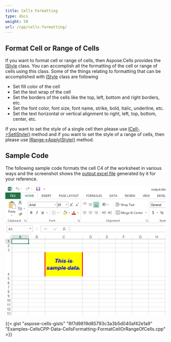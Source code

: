 ```yaml
---
title: Cells Formatting
type: docs
weight: 50
url: /cpp/cells-formatting/
---
```


## **Format Cell or Range of Cells**
If you want to format cell or range of cells, then Aspose.Cells provides the [IStyle](https://apireference.aspose.com/cells/cpp/class/aspose.cells.i_style/) class. You can accomplish all the formatting of the cell or range of cells using this class. Some of the things relating to formatting that can be accomplished with [IStyle](https://apireference.aspose.com/cells/cpp/class/aspose.cells.i_style/) class are following

- Set fill color of the cell
- Set the text wrap of the cell
- Set the borders of the cells like the top, left, bottom and right borders, etc.
- Set the font color, font size, font name, strike, bold, italic, underline, etc.
- Set the text horizontal or vertical alignment to right, left, top, bottom, center, etc.

If you want to set the style of a single cell then please use [ICell->SetIStyle()](https://apireference.aspose.com/cells/cpp/class/aspose.cells.i_cell#afa3d5b2aa5e90b286effc9e92de59dd5) method and if you want to set the style of a range of cells, then please use [IRange->ApplyIStyle()](https://apireference.aspose.com/cells/cpp/class/aspose.cells.i_range/#aaad6703b803565b674999bbaf5eed3a0) method.
## **Sample Code**
The following sample code formats the cell C4 of the worksheet in various ways and the screenshot shows the [output excel file](21266438.xlsx) generated by it for your reference.

![todo:image_alt_text](cells-formatting_1.png)



{{< gist "aspose-cells-gists" "6f7d9819d85793c3a3b5d040af42e1a9" "Examples-CellsCPP-Data-CellsFormatting-FormatCellOrRangeOfCells.cpp" >}}
